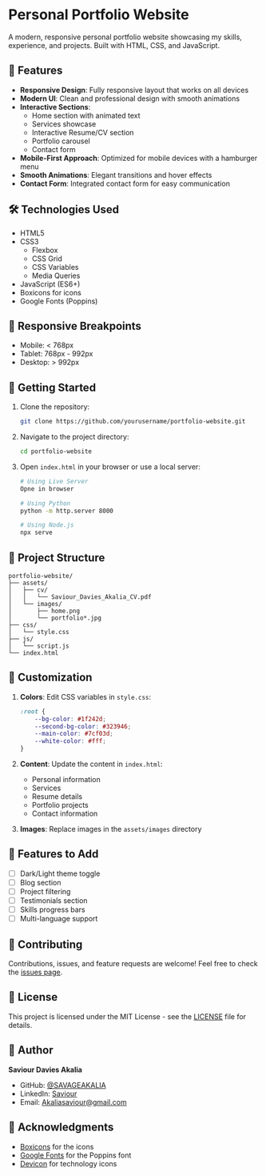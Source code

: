 # Personal Portfolio Website

A modern, responsive personal portfolio website showcasing my skills, experience, and projects. Built with HTML, CSS, and JavaScript.

## 🌟 Features

- **Responsive Design**: Fully responsive layout that works on all devices
- **Modern UI**: Clean and professional design with smooth animations
- **Interactive Sections**:
  - Home section with animated text
  - Services showcase
  - Interactive Resume/CV section
  - Portfolio carousel
  - Contact form
- **Mobile-First Approach**: Optimized for mobile devices with a hamburger menu
- **Smooth Animations**: Elegant transitions and hover effects
- **Contact Form**: Integrated contact form for easy communication

## 🛠️ Technologies Used

- HTML5
- CSS3
  - Flexbox
  - CSS Grid
  - CSS Variables
  - Media Queries
- JavaScript (ES6+)
- Boxicons for icons
- Google Fonts (Poppins)

## 📱 Responsive Breakpoints

- Mobile: < 768px
- Tablet: 768px - 992px
- Desktop: > 992px

## 🚀 Getting Started

1. Clone the repository:
   ```bash
   git clone https://github.com/yourusername/portfolio-website.git
   ```

2. Navigate to the project directory:
   ```bash
   cd portfolio-website
   ```

3. Open `index.html` in your browser or use a local server:
   ```bash
   # Using Live Server
   Opne in browser

   # Using Python
   python -m http.server 8000
   
   # Using Node.js
   npx serve
   ```

## 📁 Project Structure

```
portfolio-website/
├── assets/
│   ├── cv/
│   │   └── Saviour_Davies_Akalia_CV.pdf
│   └── images/
│       ├── home.png
│       └── portfolio*.jpg
├── css/
│   └── style.css
├── js/
│   └── script.js
└── index.html
```

## 🎨 Customization

1. **Colors**: Edit CSS variables in `style.css`:
   ```css
   :root {
       --bg-color: #1f242d;
       --second-bg-color: #323946;
       --main-color: #7cf03d;
       --white-color: #fff;
   }
   ```

2. **Content**: Update the content in `index.html`:
   - Personal information
   - Services
   - Resume details
   - Portfolio projects
   - Contact information

3. **Images**: Replace images in the `assets/images` directory

## 📝 Features to Add

- [ ] Dark/Light theme toggle
- [ ] Blog section
- [ ] Project filtering
- [ ] Testimonials section
- [ ] Skills progress bars
- [ ] Multi-language support

## 🤝 Contributing

Contributions, issues, and feature requests are welcome! Feel free to check the [issues page](https://github.com/yourusername/portfolio-website/issues).

## 📄 License

This project is licensed under the MIT License - see the [LICENSE](LICENSE) file for details.

## 👤 Author

**Saviour Davies Akalia**
- GitHub: [@SAVAGEAKALIA](https://github.com/SAVAEGAKALIA)
- LinkedIn: [Saviour](https://linkedin.com/in/saviourakalia)
- Email: Akaliasaviour@gmail.com

## 🙏 Acknowledgments

- [Boxicons](https://boxicons.com/) for the icons
- [Google Fonts](https://fonts.google.com/) for the Poppins font
- [Devicon](https://devicon.dev/) for technology icons
